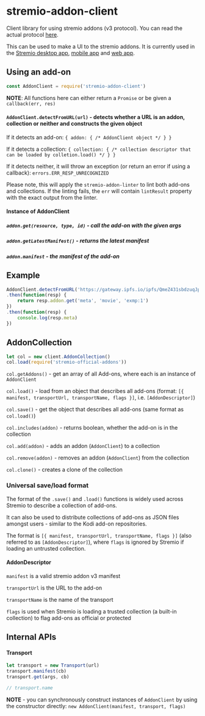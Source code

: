 # stremio-addon-client

Client library for using stremio addons (v3 protocol). You can read the actual protocol [here](https://github.com/Stremio/stremio-addons-sdk/blob/master/docs/protocol.md).

This can be used to make a UI to the stremio addons. It is currently used in the [Stremio desktop app](https://www.stremio.com), [mobile app](https://www.stremio.com) and [web app](https://app.strem.io).

## Using an add-on

```javascript
const AddonClient = require('stremio-addon-client')
```

**NOTE**: All functions here can either return a `Promise` or be given a `callback(err, res)`

#### `AddonClient.detectFromURL(url)` - detects whether a URL is an addon, collection or neither and constructs the given object

If it detects an add-on: `{ addon: { /* AddonClient object */ } }`

If it detects a collection: `{ collection: { /* collection descriptor that can be loaded by colletion.load() */ } }`

If it detects neither, it will throw an exception (or return an error if using a callback): `errors.ERR_RESP_UNRECOGNIZED`

Please note, this will apply the `stremio-addon-linter` to lint both add-ons and collections. If the linting fails, the `err` will contain `lintResult` property with the exact output from the linter.




#### Instance of AddonClient 

##### `addon.get(resource, type, id)` - call the add-on with the given args 

##### `addon.getLatestManifest()` - returns the latest manifest

##### `addon.manifest` - the manifest of the add-on


## Example

```javascript
AddonClient.detectFromURL('https://gateway.ipfs.io/ipfs/QmeZ431sbdzuqJppkiGMTucuZxwBH7CffQMtftkLDypBrg/manifest.json')
.then(function(resp) {
	return resp.addon.get('meta', 'movie', 'exmp:1')
})
.then(function(resp) {
	console.log(resp.meta)
})
```

## AddonCollection

```javascript
let col = new client.AddonCollection()
col.load(require('stremio-official-addons'))
```

`col.getAddons()` - get an array of all Add-ons, where each is an instance of `AddonClient`

`col.load()` - load from an object that describes all add-ons (format: `[{ manifest, transportUrl, transportName, flags }]`, i.e. `[AddonDescriptor]`)

`col.save()` - get the object that describes all add-ons (same format as `col.load()`)

`col.includes(addon)` - returns boolean, whether the add-on is in the collection

`col.add(addon)` - adds an addon (`AddonClient`) to a collection

`col.remove(addon)` - removes an addon (`AddonClient`) from the collection

`col.clone()` - creates a clone of the collection

### Universal save/load format

The format of the `.save()` and `.load()` functions is widely used across Stremio to describe a collection of add-ons.

It can also be used to distribute collections of add-ons as JSON files amongst users - similar to the Kodi add-on repositories.

The format is `[{ manifest, transportUrl, transportName, flags }]` (also referred to as `[AddonDescriptor]`), where `flags` is ignored by Stremio if loading an untrusted collection.

#### AddonDescriptor

`manifest` is a valid stremio addon v3 manifest

`transportUrl` is the URL to the add-on

`transportName` is the name of the transport

`flags` is used when Stremio is loading a trusted collection (a built-in collection) to flag add-ons as official or protected

## Internal APIs

#### Transport

```javascript
let transport = new Transport(url)
transport.manifest(cb)
transport.get(args, cb)

// transport.name
```

**NOTE** - you can synchronously construct instances of `AddonClient` by using the constructor directly: `new AddonClient(manifest, transport, flags)`
